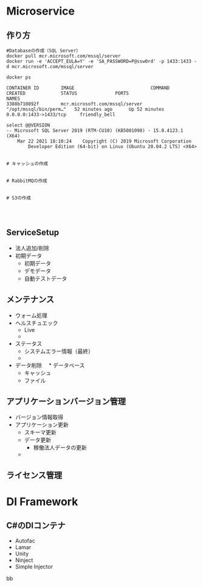 # Microservice
## 作り方
```
#Databaseの作成（SQL Server）
docker pull mcr.microsoft.com/mssql/server
docker run -e 'ACCEPT_EULA=Y' -e 'SA_PASSWORD=P@ssw0rd' -p 1433:1433 -d mcr.microsoft.com/mssql/server

docker ps

CONTAINER ID        IMAGE                            COMMAND                  CREATED             STATUS              PORTS                      NAMES
3388b710892f        mcr.microsoft.com/mssql/server   "/opt/mssql/bin/perm…"   52 minutes ago      Up 52 minutes       0.0.0.0:1433->1433/tcp     friendly_bell

select @@VERSION
-- Microsoft SQL Server 2019 (RTM-CU10) (KB5001090) - 15.0.4123.1 (X64)
 	Mar 22 2021 18:10:24 	Copyright (C) 2019 Microsoft Corporation
     	Developer Edition (64-bit) on Linux (Ubuntu 20.04.2 LTS) <X64>


# キャッシュの作成


# RabbitMQの作成


# S3の作成




```

## ServiceSetup

* 法人追加/削除
* 初期データ
  * 初期データ
  * デモデータ
  * 自動テストデータ

## メンテナンス 
* ウォーム処理
* ヘルスチュエック
  * Live
  * 
* ステータス
  * システムエラー情報（最終）
  *
* データ削除
　* データベース
  * キャッシュ
  * ファイル

## アプリケーションバージョン管理

* バージョン情報取得
* アプリケーション更新
  * スキーマ更新
  * データ更新
    * 稼働法人データの更新
  *

## ライセンス管理


# DI Framework
## C#のDIコンテナ
- Autofac
- Lamar
- Unity
- Ninject
- Simple Injector

bb
